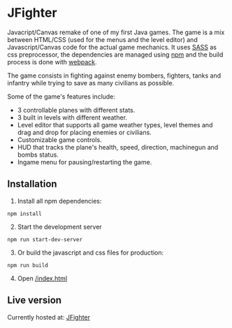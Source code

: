 # JFighter
Javacript/Canvas remake of one of my first Java games.
The game is a mix between HTML/CSS (used for the menus and the level editor) and Javascript/Canvas code for the actual game mechanics.
It uses [SASS](http://sass-lang.com) as css preprocessor, the dependencies are managed using [npm](https://www.npmjs.com) and the build process is done with [webpack](https://webpack.js.org/).

The game consists in fighting against enemy bombers, fighters, tanks and infantry while trying to save as many civilians as possible.

Some of the game's features include:
- 3 controllable planes with different stats.
- 3 built in levels with different weather.
- Level editor that supports all game weather types, level themes and drag and drop for placing enemies or civilians.
- Customizable game controls.
- HUD that tracks the plane's health, speed, direction, machinegun and bombs status.
- Ingame menu for pausing/restarting the game.

## Installation

1. Install all npm dependencies:

  ```
  npm install
  ```
 
2. Start the development server

  ```
  npm run start-dev-server
  ```

3. Or build the javascript and css files for production:

  ```
  npm run build
  ```

4. Open [/index.html](https://github.com/gryp17/JFighter/blob/master/index.html)

## Live version

Currently hosted at: [JFighter](https://jfighter.gryp.dev/)

